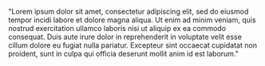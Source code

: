 "Lorem ipsum dolor sit amet, consectetur adipiscing elit, sed do eiusmod tempor incidi
labore et dolore magna aliqua. Ut enim ad minim veniam,
quis nostrud exercitation ullamco laboris 
nisi ut aliquip ex ea commodo consequat. Duis aute irure 
dolor in reprehenderit in voluptate velit esse cillum dolore 
eu fugiat nulla pariatur. Excepteur sint occaecat cupidatat non proident,
sunt in culpa qui officia deserunt mollit
anim id est laborum."